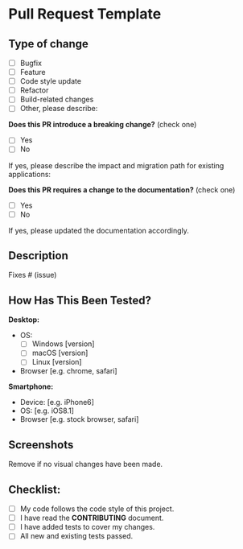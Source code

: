 # Pull Request Template

## Type of change

<!-- Please put an `x` in boxes that apply. -->

- [ ] Bugfix
- [ ] Feature
- [ ] Code style update
- [ ] Refactor
- [ ] Build-related changes
- [ ] Other, please describe:

**Does this PR introduce a breaking change?** (check one)

- [ ] Yes
- [ ] No

If yes, please describe the impact and migration path for existing applications:

**Does this PR requires a change to the documentation?** (check one)

- [ ] Yes
- [ ] No

If yes, please updated the documentation accordingly.

## Description

<!-- Please include a summary of the change and which issue is fixed. Please also include relevant motivation and context. List any dependencies that are required for this change. -->

<!-- If adding a **new feature**, please include a convincing reason for adding this feature (to avoid wasting your time, it's best to open a suggestion issue first and wait for approval before working on it). -->

Fixes # (issue)

## How Has This Been Tested?

<!--- Please describe in detail how you tested your changes. -->
<!--- Include details of your testing environment, and the tests you ran to -->
<!--- see how your change affects other areas of the code, etc. -->

**Desktop:** 
<!-- Please complete the following information -->
<!-- Or paste your full system/browser infomation, e.g. the output of `uname -a`  -->
<!-- Darwin MacPro 20.6.0 Darwin Kernel Version 20.6.0 ... arm64  -->

 - OS:
   - [ ] Windows [version]
   - [ ] macOS [version]
   - [ ] Linux [version]
 - Browser [e.g. chrome, safari]

**Smartphone:**

<!-- Please complete the following information -->
 - Device: [e.g. iPhone6]
 - OS: [e.g. iOS8.1]
 - Browser [e.g. stock browser, safari]

## Screenshots
 
Remove if no visual changes have been made.

## Checklist:

<!-- Go over all the following points, and put an `x` in all the boxes that apply. -->
<!-- If you're unsure about any of these, don't hesitate to ask. We're here to help! -->

- [ ] My code follows the code style of this project.
- [ ] I have read the **CONTRIBUTING** document.
- [ ] I have added tests to cover my changes.
- [ ] All new and existing tests passed.
